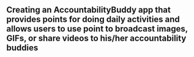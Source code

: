 ## Creating an AccountabilityBuddy app that provides points for doing daily activities and allows users to use point to broadcast images, GIFs, or share videos to his/her accountability buddies